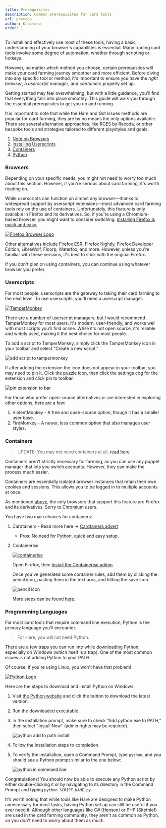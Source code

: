 ```yaml
---
title: Prerequisites
description: Common prerequisites for card tools
url: prereqs
author: Kractero
order: 1
---
```


To install and effectively use most of these tools, having a basic understanding of your browser's capabilities is essential. Many trading card tools involve some degree of automation, whether through scripting or hotkeys.

However, no matter which method you choose, certain prerequisites will make your card farming journey smoother and more efficient. Before diving into any specific tool or method, it's important to ensure you have the _right browser_, a _userscript manager_, and _containers_ properly set up.

Getting started may feel overwhelming, but with a little guidance, you'll find that everything falls into place smoothly. This guide will walk you through the essential prerequisites to get you up and running.

It is important to note that while the Hare and Got Issues methods are popular for card farming, they are by no means the only options available. There are several alternative approaches, like RCES by Racoda, or other bespoke tools and strategies tailored to different playstyles and goals.

1. [Note on Browsers](#browsers)
2. [Installing Userscripts](#userscripts)
3. [Containers](#containers)
4. [Python](#programming-languages)

### <a name="browsers">Browsers</a>

Depending on your specific needs, you might not need to worry too much about this section. However, if you're serious about card farming, it's worth reading on.

While userscripts can function on almost any browser—thanks to widespread support by userscript extensions—most advanced card farming tools rely on the use of containers. Unfortunately, this feature is only available in Firefox and its derivatives. So, if you're using a Chromium-based browser, you might want to consider switching. <a href="https://www.mozilla.org/en-US/firefox/new/" rel="noopener noreferrer" target="_blank">Installing Firefox is quick and easy.</a>

<div class="flex gap-4 justify-center">
    <a href="https://www.mozilla.org/en-US/firefox/new/" rel="noopener noreferrer" target="_blank">
        <img src="https://ucarecdn.com/9dc9b403-3b4c-49ba-8154-20880be23d37/firefox_browser_logo_icon_152991-4214717325.png" alt="Firefox Browser Logo"/>
    </a>
</div>

Other alternatives include Firefox ESR, Firefox Nightly, Firefox Developer Edition, LibreWolf, Floorp, Waterfox, and more. However, unless you're familiar with these versions, it's best to stick with the original Firefox.

If you don't plan on using containers, you can continue using whatever browser you prefer.

### <a name="userscripts">Userscripts</a>

For most people, userscripts are the gateway to taking their card farming to the next level. To use userscripts, you'll need a userscript manager.

<div class="flex gap-4 justify-center">
    <a href="https://addons.mozilla.org/en-US/firefox/addon/tampermonkey/" rel="noopener noreferrer" target="_blank">
        <img src="https://addons.mozilla.org/user-media/addon_icons/683/683490-64.png?modified=1625638973" alt="TamperMonkey" />
    </a>
</div>

There are a number of userscript managers, but I would recommend TamperMonkey for most users. It's modern, user-friendly, and works well with most scripts you'll find online. While it's not open source, it's reliable and widely used, making it the best choice for most people.

To add a script to TamperMonkey, simply click the TamperMonkey icon in your toolbar and select "Create a new script."

![add script to tampermonkey](https://raw.githubusercontent.com/Kractero/hare/main/static/guides/tampermonkey.png)

If after adding the extension the icon does not appear in your toolbar, you may need to pin it. Click the puzzle icon, then click the settings cog for the extension and click pin to toolbar.

![pin extension to bar](https://raw.githubusercontent.com/Kractero/hare/main/static/guides/pintotoolbar.png)

For those who prefer open-source alternatives or are interested in exploring other options, here are a few:

1. ViolentMonkey - A free and open-source option, though it has a smaller user base.
2. FireMonkey - A newer, less common option that also manages user styles.

### <a name="containers">Containers</a>

> UPDATE: You may not need containers at all, [read here](/resources/guides/containerless)

Containers aren't strictly necessary for farming, as you can use any puppet manager that lets you switch accounts. However, they can make the process much easier.

Containers are essentially isolated browser instances that retain their own cookies and sessions. This allows you to be logged in to multiple accounts at once.

As mentioned [above](#browsers), the only browsers that support this feature are Firefox and its derivatives. Sorry to Chromium users.

You have two main choices for containers:

1. Cardtainers - Read more here -> [Cardtainers advert](/resources/guides/cardtainers)

   - Pros: No need for Python, quick and easy setup.

2. Containerise

   <div class="flex gap-4 justify-center">
       <a href="https://addons.mozilla.org/en-US/firefox/addon/containerise/" rel="noopener noreferrer" target="_blank">
           <img src="https://addons.mozilla.org/user-media/addon_icons/859/859380-64.png?modified=1553034276" alt="containerise" />
       </a>
   </div>

   Open Firefox, then [Install the Containerise addon](https://addons.mozilla.org/en-US/firefox/addon/containerise/).

   Once you've generated some container rules, add them by clicking the pencil icon, pasting them in the text area, and hitting the save icon.

   ![pencil icon](https://raw.githubusercontent.com/Kractero/hare/main/static/guides/containerise.png)

   More steps can be found [here](/resources/guides/containers).

### <a name="programming-languages">Programming Languages</a>

For most card tools that require command line execution, Python is the primary language you'll encounter.

> For Hare, you will not need Python.

There are a few traps you can run into while downloading Python, especially on Windows (which itself is a trap). One of the most common issues is not adding Python to your PATH.

Of course, if you're using Linux, you won't have that problem!

<div class="flex gap-4 justify-center">
    <a href="https://www.python.org/downloads/" rel="noopener noreferrer" target="_blank">
        <img src="https://ucarecdn.com/b23e066d-1f40-4da7-8df3-d11b1c0e99f4/python-logo-only.png" alt="Python Logo"/>
    </a>
</div>

Here are the steps to download and install Python on Windows:

1. Visit [the Python website](https://www.python.org/downloads/) and click the button to download the latest version.

2. Run the downloaded executable.

3. In the installation prompt, make sure to check "Add python.exe to PATH," then select "Install Now" (admin rights may be required).

   ![python add to path install](https://raw.githubusercontent.com/Kractero/hare/main/static/guides/python1.png)

4. Follow the installation steps to completion.

5. To verify the installation, open a Command Prompt, type `python`, and you should see a Python prompt similar to the one below:

   ![python in command line](https://raw.githubusercontent.com/Kractero/hare/main/static/guides/python2.png)

Congratulations! You should now be able to execute any Python script by either double-clicking it or by navigating to its directory in the Command Prompt and typing `python SCRIPT_NAME.py`.

It's worth noting that while tools like Hare are designed to make Python unnecessary for most tasks, having Python set up can still be useful if you ever need it. Although other languages like C# (Henson) or PHP (Sitethief) are used in the card farming community, they aren't as common as Python, so you don't need to worry about them as much.
